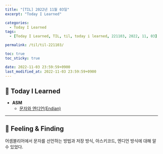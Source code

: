 ```yaml
---
title: "[TIL] 2022년 11월 03일"
excerpt: "Today I Learned"

categories:
  - Today I Learned
tags:
  - [Today I Learned, TIL, til, today i learned, 221103, 2022, 11, 03]

permalink: /til/til-221103/

toc: true
toc_sticky: true

date: 2022-11-03 23:59:59+0900
last_modified_at: 2022-11-03 23:59:59+0900
---
```

 
## 👻 Today I Learned
- **ASM**
    - [문자와 엔디언(Endian)](/asm/char-and-endian)

***

## 👻 Feeling & Finding
어셈블리어에서 문자를 선언하는 방법과 저장 방식, 아스키코드, 엔디언 방식에 대해 알 수 있었다.